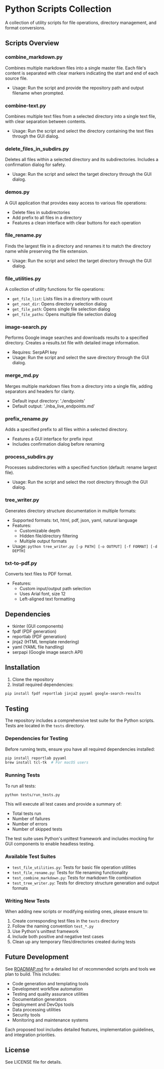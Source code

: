 # Python Scripts Collection

A collection of utility scripts for file operations, directory management, and format conversions.

## Scripts Overview

### combine_markdown.py
Combines multiple markdown files into a single master file. Each file's content is separated with clear markers indicating the start and end of each source file.
- Usage: Run the script and provide the repository path and output filename when prompted.

### combine-text.py
Combines multiple text files from a selected directory into a single text file, with clear separation between contents.
- Usage: Run the script and select the directory containing the text files through the GUI dialog.

### delete_files_in_subdirs.py
Deletes all files within a selected directory and its subdirectories. Includes a confirmation dialog for safety.
- Usage: Run the script and select the target directory through the GUI dialog.

### demos.py
A GUI application that provides easy access to various file operations:
- Delete files in subdirectories
- Add prefix to all files in a directory
- Features a clean interface with clear buttons for each operation

### file_rename.py
Finds the largest file in a directory and renames it to match the directory name while preserving the file extension.
- Usage: Run the script and select the target directory through the GUI dialog.

### file_utilities.py
A collection of utility functions for file operations:
- `get_file_list`: Lists files in a directory with count
- `get_root_dir`: Opens directory selection dialog
- `get_file_path`: Opens single file selection dialog
- `get_file_paths`: Opens multiple file selection dialog

### image-search.py
Performs Google image searches and downloads results to a specified directory. Creates a results.txt file with detailed image information.
- Requires: SerpAPI key
- Usage: Run the script and select the save directory through the GUI dialog.

### merge_md.py
Merges multiple markdown files from a directory into a single file, adding separators and headers for clarity.
- Default input directory: './endpoints'
- Default output: './nba_live_endpoints.md'

### prefix_rename.py
Adds a specified prefix to all files within a selected directory.
- Features a GUI interface for prefix input
- Includes confirmation dialog before renaming

### process_subdirs.py
Processes subdirectories with a specified function (default: rename largest file).
- Usage: Run the script and select the root directory through the GUI dialog.

### tree_writer.py
Generates directory structure documentation in multiple formats:
- Supported formats: txt, html, pdf, json, yaml, natural language
- Features:
  - Customizable depth
  - Hidden file/directory filtering
  - Multiple output formats
- Usage: `python tree_writer.py [-p PATH] [-o OUTPUT] [-f FORMAT] [-d DEPTH]`

### txt-to-pdf.py
Converts text files to PDF format.
- Features:
  - Custom input/output path selection
  - Uses Arial font, size 12
  - Left-aligned text formatting

## Dependencies
- tkinter (GUI components)
- fpdf (PDF generation)
- reportlab (PDF generation)
- jinja2 (HTML template rendering)
- yaml (YAML file handling)
- serpapi (Google image search API)

## Installation
1. Clone the repository
2. Install required dependencies:
```bash
pip install fpdf reportlab jinja2 pyyaml google-search-results
```

## Testing
The repository includes a comprehensive test suite for the Python scripts. Tests are located in the `tests` directory.

### Dependencies for Testing
Before running tests, ensure you have all required dependencies installed:
```bash
pip install reportlab pyyaml
brew install tcl-tk  # For macOS users
```

### Running Tests
To run all tests:
```bash
python tests/run_tests.py
```

This will execute all test cases and provide a summary of:
- Total tests run
- Number of failures
- Number of errors
- Number of skipped tests

The test suite uses Python's unittest framework and includes mocking for GUI components to enable headless testing.

### Available Test Suites
- `test_file_utilities.py`: Tests for basic file operation utilities
- `test_file_rename.py`: Tests for file renaming functionality
- `test_combine_markdown.py`: Tests for markdown file combination
- `test_tree_writer.py`: Tests for directory structure generation and output formats

### Writing New Tests
When adding new scripts or modifying existing ones, please ensure to:
1. Create corresponding test files in the `tests` directory
2. Follow the naming convention `test_*.py`
3. Use Python's unittest framework
4. Include both positive and negative test cases
5. Clean up any temporary files/directories created during tests

## Future Development
See [ROADMAP.md](ROADMAP.md) for a detailed list of recommended scripts and tools we plan to build. This includes:
- Code generation and templating tools
- Development workflow automation
- Testing and quality assurance utilities
- Documentation generators
- Deployment and DevOps tools
- Data processing utilities
- Security tools
- Monitoring and maintenance systems

Each proposed tool includes detailed features, implementation guidelines, and integration priorities.

## License
See LICENSE file for details.